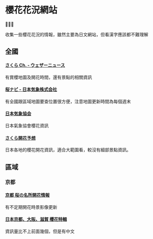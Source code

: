 # 櫻花花況網站

🌸🌸🌸

收集一些櫻花花況的情報，雖然主要為日文網站，但看漢字應該都不難理解

## 全國

#### [さくら Ch. - ウェザーニュース](https://weathernews.jp/sakura/)

有賞櫻地圖及開花時間，還有景點的相關資訊

#### [桜ナビ - 日本気象株式会社](https://s.n-kishou.co.jp/w/sp/sakura/sakura_top.html)

有全國跟區域地圖要查位置很方便，注意地圖更新時間為每個週末

#### [日本気象協会](https://tenki.jp/sakura/)

日本氣象協會櫻花資訊

#### [さくら開花予想](https://sakura.weathermap.jp/)

日本各地的櫻花開花資訊，適合大範圍看，較沒有細部景點資訊。

## 區域

### 京都

#### [京都 桜の名所開花情報](https://souda-kyoto.jp/guide/season/sakura/)

有不定期開花時景影像更新

#### [日本京都、大阪、滋賀 櫻花特輯](https://www.okeihan.net/recommend/sakura/migoro/index_tw.php)

資訊量比不上前面幾個，但是有中文
